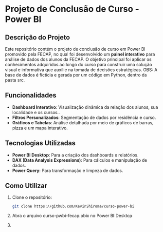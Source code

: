 # Projeto de Conclusão de Curso - Power BI

## Descrição do Projeto

Este repositório contém o projeto de conclusão de curso em Power BI promovido pela FECAP, no qual foi desenvolvido um **painel interativo** para análise de dados dos alunos da FECAP. O objetivo principal foi aplicar os conhecimentos adquiridos ao longo do curso para construir uma solução visual e informativa que auxilie na tomada de decisões estratégicas.
OBS: A base de dados é fictícia e gerada por um código em Python, dentro da pasta src.

## Funcionalidades

- **Dashboard Interativo**: Visualização dinâmica da relação dos alunos, sua localidade e os cursos..
- **Filtros Personalizados**: Segmentação de dados por residência e curso.
- **Gráficos e Tabelas**: Análise detalhada por meio de gráficos de barras, pizza e um mapa interativo.

## Tecnologias Utilizadas

- **Power BI Desktop**: Para a criação dos dashboards e relatórios.
- **DAX (Data Analysis Expressions)**: Para cálculos e manipulação de dados.
- **Power Query**: Para transformação e limpeza de dados.

## Como Utilizar

1. Clone o repositório:
   ```bash
   git clone https://github.com/KevinShiroma/curso-power-bi

2. Abra o arquivo curso-pwbi-fecap.pbix no Power BI Desktop

3. 
